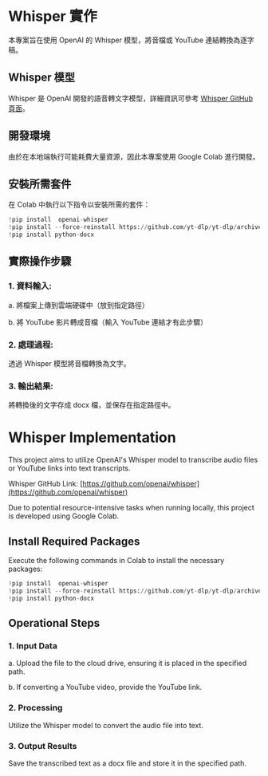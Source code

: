 # Whisper 實作
 
本專案旨在使用 OpenAI 的 Whisper 模型，將音檔或 YouTube 連結轉換為逐字稿。
 
## Whisper 模型
Whisper 是 OpenAI 開發的語音轉文字模型，詳細資訊可參考 [Whisper GitHub 頁面](https://github.com/openai/whisper)。
 
## 開發環境
由於在本地端執行可能耗費大量資源，因此本專案使用 Google Colab 進行開發。
 
## 安裝所需套件
在 Colab 中執行以下指令以安裝所需的套件：
 
```python
!pip install  openai-whisper
!pip install --force-reinstall https://github.com/yt-dlp/yt-dlp/archive/master.tar.gz
!pip install python-docx
```
 
## 實際操作步驟
 
### 1. 資料輸入:

   a. 將檔案上傳到雲端硬碟中（放到指定路徑）
   
   b. 將 YouTube 影片轉成音檔（輸入 YouTube 連結才有此步驟）
 
### 2. 處理過程:
   透過 Whisper 模型將音檔轉換為文字。
 
### 3. 輸出結果:
   將轉換後的文字存成 docx 檔，並保存在指定路徑中。

# Whisper Implementation

This project aims to utilize OpenAI's Whisper model to transcribe audio files or YouTube links into text transcripts.

Whisper GitHub Link: [https://github.com/openai/whisper](https://github.com/openai/whisper)

Due to potential resource-intensive tasks when running locally, this project is developed using Google Colab.

## Install Required Packages

Execute the following commands in Colab to install the necessary packages:

```python
!pip install  openai-whisper
!pip install --force-reinstall https://github.com/yt-dlp/yt-dlp/archive/master.tar.gz
!pip install python-docx
```

## Operational Steps

### 1. Input Data

a. Upload the file to the cloud drive, ensuring it is placed in the specified path.

b. If converting a YouTube video, provide the YouTube link.

### 2. Processing

Utilize the Whisper model to convert the audio file into text.

### 3. Output Results

Save the transcribed text as a docx file and store it in the specified path.
